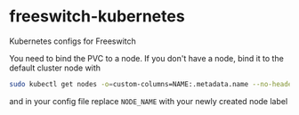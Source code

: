 # freeswitch-kubernetes
Kubernetes configs for Freeswitch

You need to bind the PVC to a node. If you don't have a node, bind it to the default cluster node with

```sh
sudo kubectl get nodes -o=custom-columns=NAME:.metadata.name --no-headers | head -n 1 | xargs -I {} sudo kubectl label node {} namespace/node_label=true
```

and in your config file replace `NODE_NAME` with your newly created node label
